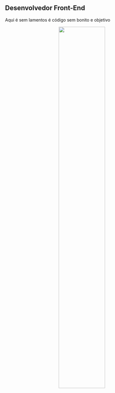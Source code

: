 ## Desenvolvedor Front-End
<p>Aqui é sem lamentos é código sem bonito e objetivo</p> 
<div  align="center" style="margin-bottom:100px">
  <img width=55% align="center"  src="https://github-readme-streak-stats.herokuapp.com?user=lamentavelman&theme=radical&mode=weekly" />
</div>
<!--
**lamentavelman/lamentavelman** is a ✨ _special_ ✨ repository because its `README.md` (this file) appears on your GitHub profile.

Here are some ideas to get you started:

- 🔭 I’m currently working on ...
- 🌱 I’m currently learning ...
- 👯 I’m looking to collaborate on ...
- 🤔 I’m looking for help with ...
- 💬 Ask me about ...
- 📫 How to reach me: ...
- 😄 Pronouns: ...
- ⚡ Fun fact: ...
-->
